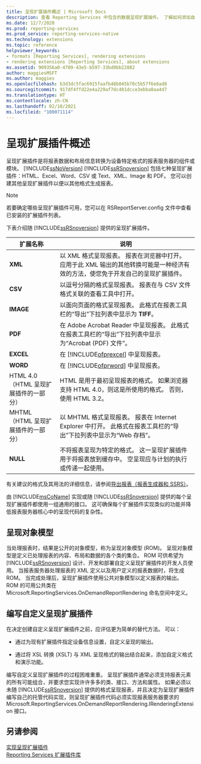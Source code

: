 ```yaml
---
title: 呈现扩展插件概述 | Microsoft Docs
description: 查看 Reporting Services 中包含的数据呈现扩展插件。 了解如何添加自定义呈现扩展插件，以生成其他格式的报表。
ms.date: 12/7/2020
ms.prod: reporting-services
ms.prod_service: reporting-services-native
ms.technology: extensions
ms.topic: reference
helpviewer_keywords:
- formats [Reporting Services], rendering extensions
- rendering extensions [Reporting Services], about extensions
ms.assetid: 909356a0-4709-43e5-b597-33bd9bb22882
author: maggiesMSFT
ms.author: maggies
ms.openlocfilehash: b3d3dc5fac6915faafb48b045b70c5b57f6e6ad8
ms.sourcegitcommit: 917df4ffd22e4a229af7dc481dcce3ebba0aa4d7
ms.translationtype: HT
ms.contentlocale: zh-CN
ms.lasthandoff: 02/10/2021
ms.locfileid: "100071114"
---
```

# <a name="rendering-extensions-overview"></a>呈现扩展插件概述
  呈现扩展插件是将报表数据和布局信息转换为设备特定格式的报表服务器的组件或模块。 [!INCLUDE[ssNoVersion](../../../includes/ssnoversion-md.md)] [!INCLUDE[ssRSnoversion](../../../includes/ssrsnoversion-md.md)] 包括七种呈现扩展插件：HTML、Excel、Word、CSV 或 Text、XML、Image 和 PDF。 您可以创建其他呈现扩展插件以便以其他格式生成报表。  
  
> [!NOTE]  
>  若要确定哪些呈现扩展插件可用，您可以在 RSReportServer.config 文件中查看已安装的扩展插件列表。  
  
 下表介绍随 [!INCLUDE[ssRSnoversion](../../../includes/ssrsnoversion-md.md)] 提供的呈现扩展插件。  
  
|扩展名称|说明|  
|--------------------|-----------------|  
|**XML**|以 XML 格式呈现报表。 报表在浏览器中打开。 应用于此 XML 输出的其他转换可能是一种经济有效的方法，使您免于开发自己的呈现扩展插件。|  
|**CSV**|以逗号分隔的格式呈现报表。 报表在与 CSV 文件格式关联的查看工具中打开。|  
|**IMAGE**|以面向页面的格式呈现报表。 此格式在报表工具栏的“导出”下拉列表中显示为 **TIFF**。|  
|**PDF**|在 Adobe Acrobat Reader 中呈现报表。 此格式在报表工具栏的“导出”下拉列表中显示为“Acrobat (PDF) 文件”。|  
|**EXCEL**|在 [!INCLUDE[ofprexcel](../../../includes/ofprexcel-md.md)] 中呈现报表。|  
|**WORD**|在 [!INCLUDE[ofprword](../../../includes/ofprword-md.md)] 中呈现报表。|  
|HTML 4.0（HTML 呈现扩展插件的一部分）|HTML 是用于最初呈现报表的格式。 如果浏览器支持 HTML 4.0，则这是所使用的格式。 否则，使用 HTML 3.2。|  
|MHTML（HTML 呈现扩展插件的一部分）|以 MHTML 格式呈现报表。 报表在 Internet Explorer 中打开。 此格式在报表工具栏的“导出”下拉列表中显示为“Web 存档”。|  
|**NULL**|不将报表呈现为特定的格式。 这一呈现扩展插件用于将报表放到缓存中。 空呈现应与计划的执行或传递一起使用。|  
  
 有关建议的格式及其用法的详细信息，请参阅[导出报表（报表生成器和 SSRS）](../../../reporting-services/report-builder/export-reports-report-builder-and-ssrs.md)。  
  
 由 [!INCLUDE[msCoName](../../../includes/msconame-md.md)] 实现或随 [!INCLUDE[ssRSnoversion](../../../includes/ssrsnoversion-md.md)] 提供的每个呈现扩展插件都使用一组通用的接口。 这可确保每个扩展插件实现类似的功能并降低报表服务器核心中的呈现代码的复杂性。  
  
## <a name="rendering-object-model"></a>呈现对象模型  
 当处理报表时，结果是公开的对象模型，称为呈现对象模型 (ROM)。 呈现对象模型是定义已处理报表的内容、布局和数据的各个类的集合。 ROM 可供希望为 [!INCLUDE[ssRSnoversion](../../../includes/ssrsnoversion-md.md)] 设计、开发和部署自定义呈现扩展插件的开发人员使用。 当报表服务器处理报表的 XML 定义以及用户定义的报表数据时，将生成 ROM。 当完成处理后，呈现扩展插件使用公共对象模型以定义报表的输出。 ROM 的可用公共类在 Microsoft.ReportingServices.OnDemandReportRendering 命名空间中定义。  
  
## <a name="writing-custom-rendering-extensions"></a>编写自定义呈现扩展插件  
 在决定创建自定义呈现扩展插件之前，应评估更为简单的替代方法。 可以：  
  
-   通过为现有扩展插件指定设备信息设置，自定义呈现的输出。  
  
-   通过将 XSL 转换 (XSLT) 与 XML 呈现格式的输出结合起来，添加自定义格式和演示功能。  
  
 编写自定义呈现扩展插件的过程困难重重。 呈现扩展插件通常必须支持报表元素的所有可能组合，并要求您实现许许多多的类、接口、方法和属性。 如果必须以未随 [!INCLUDE[ssRSnoversion](../../../includes/ssrsnoversion-md.md)] 提供的格式呈现报表，并且决定为呈现扩展插件编写自己的托管代码实现，则呈现扩展插件代码必须实现报表服务器要求的 Microsoft.ReportingServices.OnDemandReportRendering.IRenderingExtension 接口。  
  
## <a name="see-also"></a>另请参阅  
 [实现呈现扩展插件](../../../reporting-services/extensions/rendering-extension/implementing-a-rendering-extension.md)   
 [Reporting Services 扩展插件库](../../../reporting-services/extensions/reporting-services-extension-library.md)  
  
  
